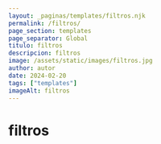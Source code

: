```yaml
---
layout: _paginas/templates/filtros.njk
permalink: /filtros/
page_section: templates
page_separator: Global
titulo: filtros
descripcion: filtros
image: /assets/static/images/filtros.jpg
author: autor
date: 2024-02-20 
tags: ["templates"]
imageAlt: filtros
---
```

# filtros
